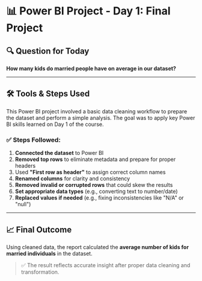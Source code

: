 # 📊 Power BI Project - Day 1: Final Project

## 🔍 Question for Today
**How many kids do married people have on average in our dataset?**

---

## 🛠️ Tools & Steps Used

This Power BI project involved a basic data cleaning workflow to prepare the dataset and perform a simple analysis. The goal was to apply key Power BI skills learned on Day 1 of the course.

### ✅ Steps Followed:
1. **Connected the dataset** to Power BI
2. **Removed top rows** to eliminate metadata and prepare for proper headers
3. Used **"First row as header"** to assign correct column names
4. **Renamed columns** for clarity and consistency
5. **Removed invalid or corrupted rows** that could skew the results
6. **Set appropriate data types** (e.g., converting text to number/date)
7. **Replaced values if needed** (e.g., fixing inconsistencies like "N/A" or "null")

---

## 📈 Final Outcome

Using cleaned data, the report calculated the **average number of kids for married individuals** in the dataset.

> ✅ The result reflects accurate insight after proper data cleaning and transformation.
